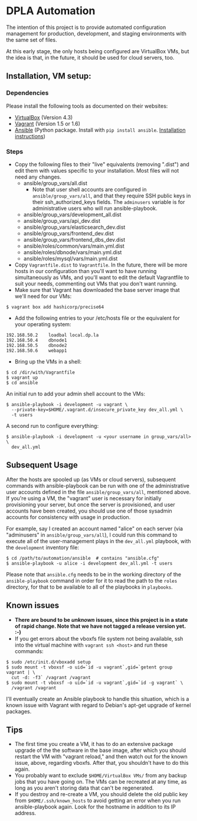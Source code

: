 
# DPLA Automation

The intention of this project is to provide automated configuration management
for production, development, and staging environments with the same set of
files.

At this early stage, the only hosts being configured are VirtualBox VMs, but the
idea is that, in the future, it should be used for cloud servers, too.


## Installation, VM setup:

### Dependencies

Please install the following tools as documented on their websites:

* [VirtualBox](https://www.virtualbox.org/) (Version 4.3)
* [Vagrant](http://www.vagrantup.com/) (Version 1.5 or 1.6)
* [Ansible](http://www.ansible.com/) (Python package.  Install with `pip install ansible`.  [Installation instructions](http://docs.ansible.com/intro_installation.html))

### Steps
* Copy the following files to their "live" equivalents (removing ".dist") and
  edit them with values specific to your installation.  Most files will not need
  any changes.
  * ansible/group_vars/all.dist
    * Note that user shell accounts are configured in `ansible/group_vars/all`,
      and that they require SSH public keys in their ssh_authorized_keys fields.
      The `adminusers` variable is for administrative users who will run
      ansible-playbook.
  * ansible/group_vars/development_all.dist
  * ansible/group_vars/api_dev.dist
  * ansible/group_vars/elasticsearch_dev.dist
  * ansible/group_vars/frontend_dev.dist
  * ansible/group_vars/frontend_dbs_dev.dist
  * ansible/roles/common/vars/main.yml.dist
  * ansible/roles/dbnode/vars/main.yml.dist
  * ansible/roles/mysql/vars/main.yml.dist
* Copy `Vagrantfile.dist` to `Vagrantfile`.
  In the future, there will be more hosts in our configuration than you'll want
  to have running simultaneously as VMs, and you'll want to edit the default
  Vagrantfile to suit your needs, commenting out VMs that you don't want running.
* Make sure that Vagrant has downloaded the base server image that we'll need
  for our VMs:
```
$ vagrant box add hashicorp/precise64
```
* Add the following entries to your /etc/hosts file or the equivalent for your
  operating system:
```
192.168.50.2    loadbal local.dp.la
192.168.50.4    dbnode1
192.168.50.5    dbnode2
192.168.50.6    webapp1
```
* Bring up the VMs in a shell:
```
$ cd /dir/with/Vagrantfile
$ vagrant up
$ cd ansible
```
An initial run to add your admin shell account to the VMs:
```
$ ansible-playbook -i development -u vagrant \
  --private-key=$HOME/.vagrant.d/insecure_private_key dev_all.yml \
  -t users
```
A second run to configure everything:
```
$ ansible-playbook -i development -u <your username in group_vars/all> \
  dev_all.yml
```

## Subsequent Usage

After the hosts are spooled up (as VMs or cloud servers), subsequent commands
with ansible-playbook can be run with one of the administrative user accounts
defined in the file `ansible/group_vars/all`, mentioned above.  If you're using
a VM, the "vagrant" user is necessary for initially provisioning your server,
but once the server is provisioned, and user accounts have been created, you
should use one of those sysadmin accounts for consistency with usage in
production.

For example, say I created an account named "alice" on each server (via
"adminusers" in `ansible/group_vars/all`), I could run this command to execute all
of the user-management plays in the `dev_all.yml` playbook, with the `development`
inventory file:
```
$ cd /path/to/automation/ansible  # contains "ansible.cfg"
$ ansible-playbook -u alice -i development dev_all.yml -t users
```

Please note that `ansible.cfg` needs to be in the working directory of the
`ansible-playbook` command in order for it to read the path to the `roles`
directory, for that to be available to all of the playbooks in `playbooks`.


## Known issues

* **There are bound to be _unknown_ issues, since this project is in a state
  of rapid change.  Note that we have not tagged a release version yet. :-)**
* If you get errors about the vboxfs file system not being available, ssh into
  the virtual machine with `vagrant ssh <host>` and run these commands:
```
$ sudo /etc/init.d/vboxadd setup
$ sudo mount -t vboxsf -o uid=`id -u vagrant`,gid=`getent group vagrant | \
  cut -d: -f3` /vagrant /vagrant
$ sudo mount -t vboxsf -o uid=`id -u vagrant`,gid=`id -g vagrant` \
  /vagrant /vagrant
```
  I'll eventually create an Ansible playbook to handle this situation, which is
  a known issue with Vagrant with regard to Debian's apt-get upgrade of kernel
  packages.


## Tips

* The first time you create a VM, it has to do an extensive package upgrade
  of the the software in the base image, after which you should restart the VM
  with "vagrant reload," and then watch out for the known issue, above,
  regarding vboxfs.  After that, you shouldn't have to do this again.
* You probably want to exclude `$HOME/VirtualBox VMs/` from any backup jobs that
  you have going on.  The VMs can be recreated at any time, as long as you
  aren't storing data that can't be regenerated.
* If you destroy and re-create a VM, you should delete the old public key
  from `$HOME/.ssh/known_hosts` to avoid getting an error when you run
  ansible-playbook again.  Look for the hostname in addition to its IP address.

